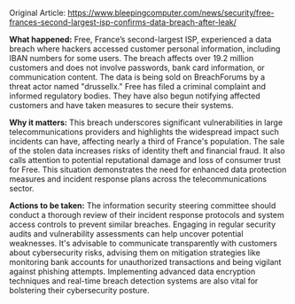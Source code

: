 Original Article: https://www.bleepingcomputer.com/news/security/free-frances-second-largest-isp-confirms-data-breach-after-leak/

**What happened:** Free, France’s second-largest ISP, experienced a data breach where hackers accessed customer personal information, including IBAN numbers for some users. The breach affects over 19.2 million customers and does not involve passwords, bank card information, or communication content. The data is being sold on BreachForums by a threat actor named "drussellx." Free has filed a criminal complaint and informed regulatory bodies. They have also begun notifying affected customers and have taken measures to secure their systems.

**Why it matters:** This breach underscores significant vulnerabilities in large telecommunications providers and highlights the widespread impact such incidents can have, affecting nearly a third of France's population. The sale of the stolen data increases risks of identity theft and financial fraud. It also calls attention to potential reputational damage and loss of consumer trust for Free. This situation demonstrates the need for enhanced data protection measures and incident response plans across the telecommunications sector.

**Actions to be taken:** The information security steering committee should conduct a thorough review of their incident response protocols and system access controls to prevent similar breaches. Engaging in regular security audits and vulnerability assessments can help uncover potential weaknesses. It's advisable to communicate transparently with customers about cybersecurity risks, advising them on mitigation strategies like monitoring bank accounts for unauthorized transactions and being vigilant against phishing attempts. Implementing advanced data encryption techniques and real-time breach detection systems are also vital for bolstering their cybersecurity posture.